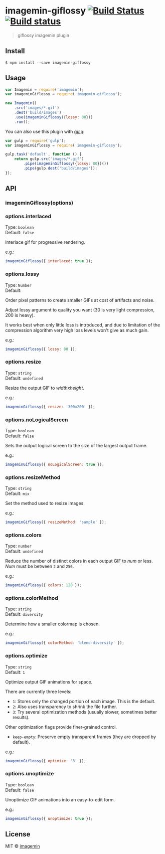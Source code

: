 # imagemin-giflossy [![Build Status](http://img.shields.io/travis/jihchi/imagemin-giflossy.svg?style=flat)](https://travis-ci.org/jihchi/imagemin-giflossy) [![Build status](https://ci.appveyor.com/api/projects/status/51vfu1ntxwx7t949?svg=true)](https://ci.appveyor.com/project/jihchi/imagemin-giflossy)

> giflossy imagemin plugin


## Install

```
$ npm install --save imagemin-giflossy
```

## Usage

```js
var Imagemin = require('imagemin');
var imageminGiflossy = require('imagemin-giflossy');

new Imagemin()
	.src('images/*.gif')
	.dest('build/images')
	.use(imageminGiflossy({lossy: 80}))
	.run();
```

You can also use this plugin with [gulp](http://gulpjs.com):

```js
var gulp = require('gulp');
var imageminGiflossy = require('imagemin-giflossy');

gulp.task('default', function () {
	return gulp.src('images/*.gif')
		.pipe(imageminGiflossy({lossy: 80})())
		.pipe(gulp.dest('build/images'));
});
```


## API

### imageminGiflossy(options)

### options.interlaced

Type: `boolean`  
Default: `false`

Interlace gif for progressive rendering.

e.g.:
```js
imageminGiflossy({ interlaced: true });
```

### options.lossy

Type: `Number`  
Default: <None>

Order pixel patterns to create smaller GIFs at cost of artifacts and noise.

Adjust lossy argument to quality you want (30 is very light compression, 200 is heavy).

It works best when only little loss is introduced, and due to limitation of the compression algorithm very high loss levels won't give as much gain.

e.g.:
```js
imageminGiflossy({ lossy: 80 });
```

### options.resize

Type: `string`  
Default: `undefined`

Resize the output GIF to *widthxheight*.

e.g.:
```js
imageminGiflossy({ resize: '300x200' });
```

### options.noLogicalScreen

Type: `boolean`  
Default: `false`

Sets the output logical screen to the size of the largest output frame.

e.g.:
```js
imageminGiflossy({ noLogicalScreen: true });
```

### options.resizeMethod

Type: `string`  
Default: `mix`

Set the method used to resize images.

e.g.:
```js
imageminGiflossy({ resizeMethod: 'sample' });
```

### options.colors

Type: `number`  
Default: `undefined`

Reduce the number of distinct colors in each output GIF to *num* or less. *Num* must be between `2` and `256`.

e.g.:
```js
imageminGiflossy({ colors: 128 });
```

### options.colorMethod

Type: `string`  
Default: `diversity`

Determine how a smaller colormap is chosen.

e.g.:
```js
imageminGiflossy({ colorMethod: 'blend-diversity' });
```

### options.optimize

Type: `string`  
Default: `1`

Optimize output GIF animations for space.

There are currently three levels:
 * `1`: Stores only the changed portion of each image. This is the default.
 * `2`: Also uses transparency to shrink the file further.
 * `3`: Try several optimization methods (usually slower, sometimes better results).

Other optimization flags provide finer-grained control.

 * `keep-empty`: Preserve empty transparent frames (they are dropped by default).

e.g.:
```js
imageminGiflossy({ optimize: '3' });
```

### options.unoptimize

Type: `boolean`  
Default: `false`

Unoptimize GIF animations into an easy-to-edit form.

e.g.:
```js
imageminGiflossy({ unoptimize: true });
```

## License

MIT © [imagemin](https://github.com/imagemin)
